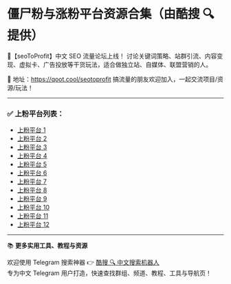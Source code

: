 # 僵尸粉与涨粉平台资源合集（由酷搜 🔍 提供）

💬【seoToProfit】中文 SEO 流量论坛上线！
讨论关键词策略、站群引流、内容变现、虚拟卡、广告投放等干货玩法，适合做独立站、自媒体、联盟营销的人。

📌 地址：https://qoot.cool/seotoprofit
搞流量的朋友欢迎加入，一起交流项目/资源/玩法！

---

### ✅ 上粉平台列表：

- [上粉平台 1](https://qoot.cool/SMM)  
- [上粉平台 2](https://qoot.cool/q71asO)  
- [上粉平台 3](https://qoot.cool/uGhHkF)  
- [上粉平台 4](https://qoot.cool/HWszwu)  
- [上粉平台 5](https://qoot.cool/pFEGnJ)  
- [上粉平台 6](https://qoot.cool/3bmSS9)  
- [上粉平台 7](https://qoot.cool/gablnv)  
- [上粉平台 8](https://qoot.cool/GKPP12)  
- [上粉平台 9](https://qoot.cool/EyaqZA)  
- [上粉平台 10](https://qoot.cool/cDThZ7)  
- [上粉平台 11](https://qoot.cool/dxEN0D)  
- [上粉平台 12](https://qoot.cool/J0sTG0)

---

📚 **更多实用工具、教程与资源**

欢迎使用 Telegram 搜索神器 👉 [酷搜 🔍 中文搜索机器人](https://qoot.cool/SearchRobot)  
专为中文 Telegram 用户打造，快速查找群组、频道、教程、工具与导航页！
